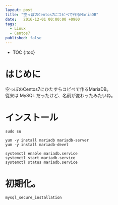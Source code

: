 ```yaml
---
layout: post
title: "空っぽのCentos7にコピペで作るMariaDB"
date:   2016-12-01 00:00:00 +0900
tags:
  - Linux
  - Centos7
published: false
---
```



* TOC
{:toc}

# はじめに

空っぽのCentos7にひたすらコピペで作るMariaDB。  
従来は MySQL だったけど、名前が変わったみたいね。  

# インストール

```
sudo su

yum -y install mariadb mariadb-server
yum -y install mariadb-devel

systemctl enable mariadb.service
systemctl start mariadb.service
systemctl status mariadb.service

```

# 初期化。

```
mysql_secure_installation
```
